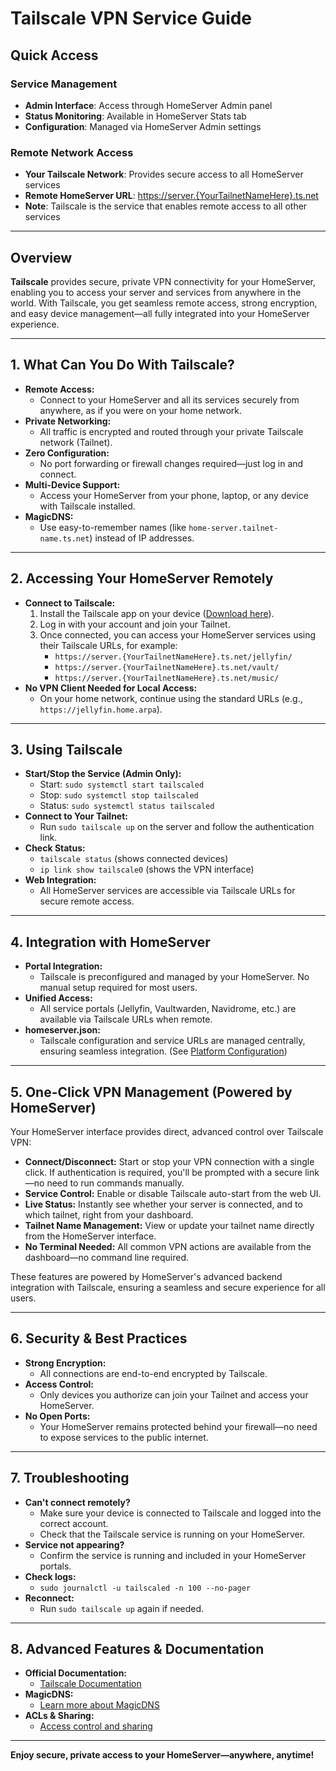 # Tailscale VPN Service Guide

## Quick Access

### Service Management
- **Admin Interface**: Access through HomeServer Admin panel
- **Status Monitoring**: Available in HomeServer Stats tab
- **Configuration**: Managed via HomeServer Admin settings

### Remote Network Access
- **Your Tailscale Network**: Provides secure access to all HomeServer services
- **Remote HomeServer URL**: [https://server.{YourTailnetNameHere}.ts.net](https://server.{YourTailnetNameHere}.ts.net)
- **Note**: Tailscale is the service that enables remote access to all other services

---

## Overview

**Tailscale** provides secure, private VPN connectivity for your HomeServer, enabling you to access your server and services from anywhere in the world. With Tailscale, you get seamless remote access, strong encryption, and easy device management—all fully integrated into your HomeServer experience.

---

## 1. What Can You Do With Tailscale?

- **Remote Access:**
  - Connect to your HomeServer and all its services securely from anywhere, as if you were on your home network.
- **Private Networking:**
  - All traffic is encrypted and routed through your private Tailscale network (Tailnet).
- **Zero Configuration:**
  - No port forwarding or firewall changes required—just log in and connect.
- **Multi-Device Support:**
  - Access your HomeServer from your phone, laptop, or any device with Tailscale installed.
- **MagicDNS:**
  - Use easy-to-remember names (like `home-server.tailnet-name.ts.net`) instead of IP addresses.

---

## 2. Accessing Your HomeServer Remotely

- **Connect to Tailscale:**
  1. Install the Tailscale app on your device ([Download here](https://tailscale.com/download)).
  2. Log in with your account and join your Tailnet.
  3. Once connected, you can access your HomeServer services using their Tailscale URLs, for example:
     - `https://server.{YourTailnetNameHere}.ts.net/jellyfin/`
     - `https://server.{YourTailnetNameHere}.ts.net/vault/`
     - `https://server.{YourTailnetNameHere}.ts.net/music/`
- **No VPN Client Needed for Local Access:**
  - On your home network, continue using the standard URLs (e.g., `https://jellyfin.home.arpa`).

---

## 3. Using Tailscale

- **Start/Stop the Service (Admin Only):**
  - Start: `sudo systemctl start tailscaled`
  - Stop: `sudo systemctl stop tailscaled`
  - Status: `sudo systemctl status tailscaled`
- **Connect to Your Tailnet:**
  - Run `sudo tailscale up` on the server and follow the authentication link.
- **Check Status:**
  - `tailscale status` (shows connected devices)
  - `ip link show tailscale0` (shows the VPN interface)
- **Web Integration:**
  - All HomeServer services are accessible via Tailscale URLs for secure remote access.

---

## 4. Integration with HomeServer

- **Portal Integration:**
  - Tailscale is preconfigured and managed by your HomeServer. No manual setup required for most users.
- **Unified Access:**
  - All service portals (Jellyfin, Vaultwarden, Navidrome, etc.) are available via Tailscale URLs when remote.
- **homeserver.json:**
  - Tailscale configuration and service URLs are managed centrally, ensuring seamless integration. (See [Platform Configuration](homeserver.json.md))

---

## 5. One-Click VPN Management (Powered by HomeServer)

Your HomeServer interface provides direct, advanced control over Tailscale VPN:

- **Connect/Disconnect:** Start or stop your VPN connection with a single click. If authentication is required, you'll be prompted with a secure link—no need to run commands manually.
- **Service Control:** Enable or disable Tailscale auto-start from the web UI.
- **Live Status:** Instantly see whether your server is connected, and to which tailnet, right from your dashboard.
- **Tailnet Name Management:** View or update your tailnet name directly from the HomeServer interface.
- **No Terminal Needed:** All common VPN actions are available from the dashboard—no command line required.

These features are powered by HomeServer's advanced backend integration with Tailscale, ensuring a seamless and secure experience for all users.

---

## 6. Security & Best Practices

- **Strong Encryption:**
  - All connections are end-to-end encrypted by Tailscale.
- **Access Control:**
  - Only devices you authorize can join your Tailnet and access your HomeServer.
- **No Open Ports:**
  - Your HomeServer remains protected behind your firewall—no need to expose services to the public internet.

---

## 7. Troubleshooting

- **Can't connect remotely?**
  - Make sure your device is connected to Tailscale and logged into the correct account.
  - Check that the Tailscale service is running on your HomeServer.
- **Service not appearing?**
  - Confirm the service is running and included in your HomeServer portals.
- **Check logs:**
  - `sudo journalctl -u tailscaled -n 100 --no-pager`
- **Reconnect:**
  - Run `sudo tailscale up` again if needed.

---

## 8. Advanced Features & Documentation

- **Official Documentation:**
  - [Tailscale Documentation](https://tailscale.com/kb/)
- **MagicDNS:**
  - [Learn more about MagicDNS](https://tailscale.com/kb/1081/magicdns/)
- **ACLs & Sharing:**
  - [Access control and sharing](https://tailscale.com/kb/1018/acls/)

---

**Enjoy secure, private access to your HomeServer—anywhere, anytime!** 
